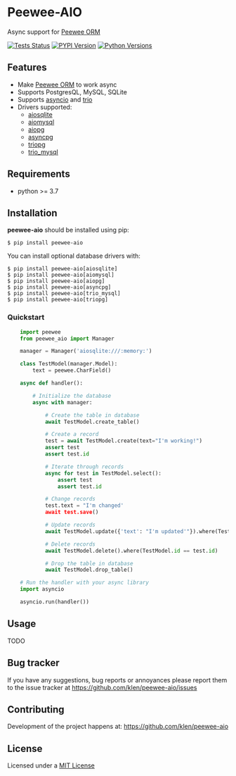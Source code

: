 # Peewee-AIO

Async support for [Peewee ORM](https://github.com/coleifer/peewee)

[![Tests Status](https://github.com/klen/peewee-aio/workflows/tests/badge.svg)](https://github.com/klen/peewee-aio/actions)
[![PYPI Version](https://img.shields.io/pypi/v/peewee-aio)](https://pypi.org/project/peewee-aio/)
[![Python Versions](https://img.shields.io/pypi/pyversions/peewee-aio)](https://pypi.org/project/peewee-aio/)

## Features

* Make [Peewee ORM](https://github.com/coleifer/peewee) to work async
* Supports PostgresQL, MySQL, SQLite
* Supports [asyncio](https://docs.python.org/3/library/asyncio.html) and
  [trio](https://github.com/python-trio/trio)
* Drivers supported:
    - [aiosqlite](https://github.com/omnilib/aiosqlite)
    - [aiomysql](https://github.com/aio-libs/aiomysql)
    - [aiopg](https://github.com/aio-libs/aiopg)
    - [asyncpg](https://github.com/MagicStack/asyncpg)
    - [triopg](https://github.com/python-trio/triopg)
    - [trio_mysql](https://github.com/python-trio/trio-mysql)


## Requirements

* python >= 3.7

## Installation

**peewee-aio** should be installed using pip:

```shell
$ pip install peewee-aio
```

You can install optional database drivers with:

```shell
$ pip install peewee-aio[aiosqlite]
$ pip install peewee-aio[aiomysql]
$ pip install peewee-aio[aiopg]
$ pip install peewee-aio[asyncpg]
$ pip install peewee-aio[trio_mysql]
$ pip install peewee-aio[triopg]
```

### Quickstart

```python
    import peewee
    from peewee_aio import Manager

    manager = Manager('aiosqlite:///:memory:')

    class TestModel(manager.Model):
        text = peewee.CharField()

    async def handler():

        # Initialize the database
        async with manager:

            # Create the table in database
            await TestModel.create_table()

            # Create a record
            test = await TestModel.create(text="I'm working!")
            assert test
            assert test.id

            # Iterate through records
            async for test in TestModel.select():
                assert test
                assert test.id

            # Change records
            test.text = "I'm changed'
            await test.save()

            # Update records
            await TestModel.update({'text': "I'm updated'"}).where(TestModel.id == test.id)

            # Delete records
            await TestModel.delete().where(TestModel.id == test.id)

            # Drop the table in database
            await TestModel.drop_table()

    # Run the handler with your async library
    import asyncio

    asyncio.run(handler())
```

## Usage

TODO

## Bug tracker

If you have any suggestions, bug reports or annoyances please report them to
the issue tracker at https://github.com/klen/peewee-aio/issues


## Contributing

Development of the project happens at: https://github.com/klen/peewee-aio


## License

Licensed under a [MIT License](http://opensource.org/licenses/MIT)
